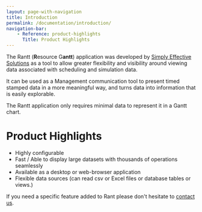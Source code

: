 ```yaml
---
layout: page-with-navigation
title: Introduction
permalink: /documentation/introduction/
navigation-bar:
    - Reference: product-highlights
      Title: Product Highlights
---
```


The Rantt (**R**esource G**antt**) application was developed by [Simply Effective Solutions](wwww.sesolutions.net.au) as a tool to allow greater flexibility and visibility around viewing data associated with scheduling and simulation data.

It can be used as a Management communication tool to present timed stamped data in a more meaningful way, and turns data into information that is easily explorable.

The Rantt application only requires minimal data to represent it in a Gantt chart.


Product Highlights
===================

- Highly configurable
- Fast / Able to display large datasets with thousands of operations seamlessly
- Available as a desktop or web-browser application
- Flexible data sources (can read csv or Excel files or database tables or views.)

If you need a specific feature added to Rant please don't hesitate to [contact us](contact).